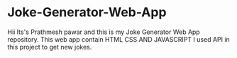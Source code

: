 # Joke-Generator-Web-App
Hii Its's Prathmesh pawar and this is my Joke Generator Web App repository.
This web app contain HTML CSS AND JAVASCRIPT
I used API in this project to get new jokes.
